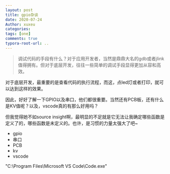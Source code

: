 ```yaml
---
layout: post
title: gpio杂谈
date: 2020-07-24
Author: xuxeu
categories: 
tags: [one]
comments: true
typora-root-url: ..
---
```


> 调试代码的手段有什么？对于应用开发者，当然是鼎鼎大名的gdb或者jlink值得拥有。但对于底层开发，往往一些简单的调试手段显得更加从容和高效。

对于底层开发，最重要的是查看代码的执行流程，而这，点led灯或者打印，就可以达到这样的效果。

因此，好好了解一下GPIO以及串口，他们都很重要。当然还有PCB板，还有什么是KV值呢？以及，vscode真的有那么好用吗？

但我觉得她不如source insight啊，最明显的不足就是它无法让我确定哪些函数是定义了的，哪些函数是未定义的。也许，是习惯的力量太强大了吧~

- gpio
- 串口
- PCB
- kv
- vscode



"C:\Program Files\Microsoft VS Code\Code.exe"







































